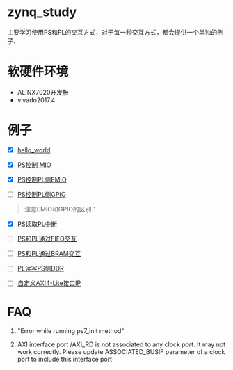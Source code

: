 # zynq_study
主要学习使用PS和PL的交互方式，对于每一种交互方式，都会提供一个单独的例子.

# 软硬件环境
* ALINX7020开发板
* vivado2017.4



# 例子
- [x] [hello_world](https://github.com/kdurant/zynq_study/tree/master/hello_world)

- [x] [PS控制 MIO](https://github.com/kdurant/zynq_study/tree/master/mio)
- [x] [PS控制PL侧EMIO](https://github.com/kdurant/zynq_study/tree/master/ps_emio)
- [ ] [PS控制PL侧GPIO]()

> 注意EMIO和GPIO的区别：
>
>
>

- [x] [PS读取PL中断](https://github.com/kdurant/zynq_study/tree/master/pl_int)
- [ ] [PS和PL通过FIFO交互]()
- [ ] [PS和PL通过BRAM交互]()
- [ ] [PL读写PS侧DDR]()

- [ ] [自定义AXI4-Lite接口IP](https://github.com/kdurant/zynq_study/tree/master/user_define_ip)

# FAQ
1. "Error while running ps7_init method"


2. AXI interface port /AXI_RD is not associated to any clock port. It may not work correctly. Please update ASSOCIATED_BUSIF parameter of a clock port to include this interface port
